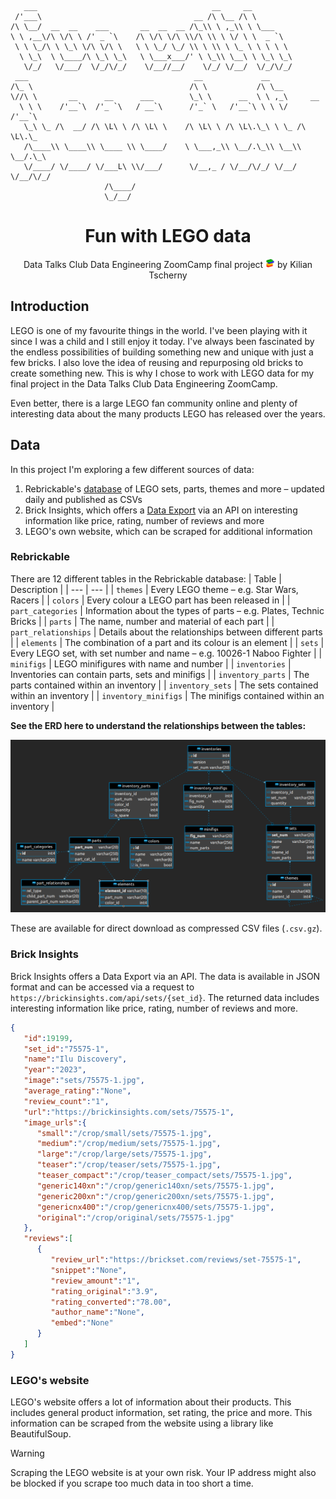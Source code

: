 ```
   ___                                       __     __                    
 /'___\                                  __ /\ \__ /\ \                   
/\ \__/  __  __    ___       __  __  __ /\_\\ \ ,_\\ \ \___               
\ \ ,__\/\ \/\ \ /' _ `\    /\ \/\ \/\ \\/\ \\ \ \/ \ \  _ `\             
 \ \ \_/\ \ \_\ \/\ \/\ \   \ \ \_/ \_/ \\ \ \\ \ \_ \ \ \ \ \            
  \ \_\  \ \____/\ \_\ \_\   \ \___x___/' \ \_\\ \__\ \ \_\ \_\           
   \/_/   \/___/  \/_/\/_/    \/__//__/    \/_/ \/__/  \/_/\/_/           
 ___                                     __             __                
/\_ \                                   /\ \           /\ \__             
\//\ \       __      __      ___        \_\ \      __  \ \ ,_\     __     
  \ \ \    /'__`\  /'_ `\   / __`\      /'_` \   /'__`\ \ \ \/   /'__`\   
   \_\ \_ /\  __/ /\ \L\ \ /\ \L\ \    /\ \L\ \ /\ \L\.\_\ \ \_ /\ \L\.\_ 
   /\____\\ \____\\ \____ \\ \____/    \ \___,_\\ \__/.\_\\ \__\\ \__/.\_\
   \/____/ \/____/ \/___L\ \\/___/      \/__,_ / \/__/\/_/ \/__/ \/__/\/_/
                     /\____/                                              
                     \_/__/                                               
```

<h1 align="center">Fun with LEGO data</h1>
<p align="center">Data Talks Club Data Engineering ZoomCamp final project <img src="images/Lego-Bricks-Stacked.png" alt="Stacked Lego Bricks" height="15" width="15"> by Kilian Tscherny</p>

## Introduction
LEGO is one of my favourite things in the world. I've been playing with it since I was a child and I still enjoy it today. I've always been fascinated by the endless possibilities of building something new and unique with just a few bricks. I also love the idea of reusing and repurposing old bricks to create something new. This is why I chose to work with LEGO data for my final project in the Data Talks Club Data Engineering ZoomCamp.

Even better, there is a large LEGO fan community online and plenty of interesting data about the many products LEGO has released over the years.

## Data
In this project I'm exploring a few different sources of data:
1. Rebrickable's [database](https://rebrickable.com/downloads/) of LEGO sets, parts, themes and more – updated daily and published as CSVs
2. Brick Insights, which offers a [Data Export](https://brickinsights.com/api/sets/export) via an API on interesting information like price, rating, number of reviews and more
3. LEGO's own website, which can be scraped for additional information

### Rebrickable
There are 12 different tables in the Rebrickable database:
| Table | Description |
| --- | --- |
| `themes` | Every LEGO theme – e.g. Star Wars, Racers |
| `colors` | Every colour a LEGO part has been released in |
| `part_categories` | Information about the types of parts – e.g. Plates, Technic Bricks |
| `parts` | The name, number and material of each part |
| `part_relationships` | Details about the relationships between different parts |
| `elements` | The combination of a part and its colour is an element |
| `sets` | Every LEGO set, with set number and name – e.g. 10026-1 Naboo Fighter |
| `minifigs` | LEGO minifigures with name and number |
| `inventories` | Inventories can contain parts, sets and minifigs |
| `inventory_parts` | The parts contained within an inventory |
| `inventory_sets` | The sets contained within an inventory |
| `inventory_minifigs` | The minifigs contained within an inventory |


**See the ERD here to understand the relationships between the tables:**

![Rebrickable ERD](images/rebrickable_erd.webp)

These are available for direct download as compressed CSV files (`.csv.gz`).

### Brick Insights
Brick Insights offers a Data Export via an API. The data is available in JSON format and can be accessed via a request to `https://brickinsights.com/api/sets/{set_id}`. The returned data includes interesting information like price, rating, number of reviews and more.

```json
{
   "id":19199,
   "set_id":"75575-1",
   "name":"Ilu Discovery",
   "year":"2023",
   "image":"sets/75575-1.jpg",
   "average_rating":"None",
   "review_count":"1",
   "url":"https://brickinsights.com/sets/75575-1",
   "image_urls":{
      "small":"/crop/small/sets/75575-1.jpg",
      "medium":"/crop/medium/sets/75575-1.jpg",
      "large":"/crop/large/sets/75575-1.jpg",
      "teaser":"/crop/teaser/sets/75575-1.jpg",
      "teaser_compact":"/crop/teaser_compact/sets/75575-1.jpg",
      "generic140xn":"/crop/generic140xn/sets/75575-1.jpg",
      "generic200xn":"/crop/generic200xn/sets/75575-1.jpg",
      "genericnx400":"/crop/genericnx400/sets/75575-1.jpg",
      "original":"/crop/original/sets/75575-1.jpg"
   },
   "reviews":[
      {
         "review_url":"https://brickset.com/reviews/set-75575-1",
         "snippet":"None",
         "review_amount":"1",
         "rating_original":"3.9",
         "rating_converted":"78.00",
         "author_name":"None",
         "embed":"None"
      }
   ]
}
```

### LEGO's website
LEGO's website offers a lot of information about their products. This includes general product information, set rating, the price and more. This information can be scraped from the website using a library like BeautifulSoup.

> [!WARNING]  
> Scraping the LEGO website is at your own risk. Your IP address might also be blocked if you scrape too much data in too short a time.
